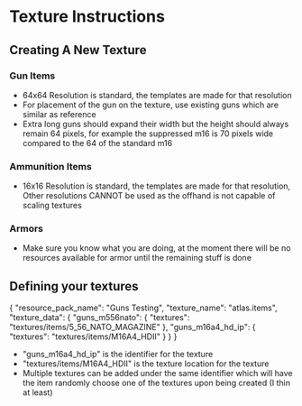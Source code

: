 # Texture Instructions

## Creating A New Texture

### Gun Items
- 64x64 Resolution is standard, the templates are made for that resolution
- For placement of the gun on the texture, use existing guns which are similar as reference
- Extra long guns should expand their width but the height should always remain 64 pixels, for example the suppressed m16 is 70 pixels wide compared to the 64 of the standard m16

### Ammunition Items
- 16x16 Resolution is standard, the templates are made for that resolution, Other resolutions CANNOT be used as the offhand is not capable of scaling textures

### Armors
- Make sure you know what you are doing, at the moment there will be no resources available for armor until the remaining stuff is done

## Defining your textures
{
	"resource_pack_name": "Guns Testing",
	"texture_name": "atlas.items",
	"texture_data": {
		"guns_m556nato": {
			"textures": "textures/items/5_56_NATO_MAGAZINE"
		},
		"guns_m16a4_hd_ip": {
			"textures": "textures/items/M16A4_HDII"
		}
	}
}

- "guns_m16a4_hd_ip" is the identifier for the texture
- "textures/items/M16A4_HDII" is the texture location for the texture
- Multiple textures can be added under the same identifier which will have the item randomly choose one of the textures upon being created (I thin at least)